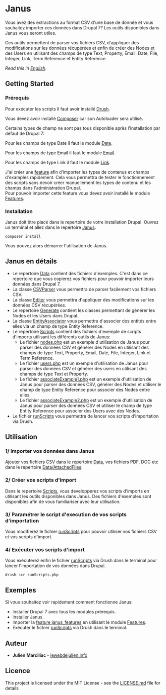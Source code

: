 # Janus

Vous avez des extractions au format CSV d'une base de donnée et vous souhaitez importer ces données dans Drupal 7?
Les outils disponibles dans Janus vous seront utiles.

Ces outils permettent de parser vos fichiers CSV, d'appliquer des modifications sur les données récupérées et enfin de créer des Nodes et des Users en utilisant des champs de type Text, Property, Email, Date, File, Integer, Link, Term Reference et Entity Reference.

*Read this in [English](README.md).*

## Getting Started

### Prérequis

Pour exécuter les scripts il faut avoir installé [Drush](http://www.drush.org/).

Vous devez avoir installé [Composer](https://getcomposer.org) car son Autoloader sera utilisé.

Certains types de champ ne sont pas tous disponible après l'installation par défaut de Drupal 7:

Pour les champs de type Date il faut le module [Date](https://www.drupal.org/project/date).

Pour les champs de type Email il faut le module [Email](https://www.drupal.org/project/email).

Pour les champs de type Link il faut le module [Link](https://www.drupal.org/project/link).

J'ai créer une [feature](Janus/janus_features) afin d'importer les types de contenus et champs d'examples rapidement.
Cela vous permettra de tester le fonctionnement des scripts sans devoir créer manuellement les types de contenu et les champs dans l'administration Drupal.  
Pour pouvoir importer cette feature vous devez avoir installé le module [Features](https://www.drupal.org/project/features).

### Installation

Janus doit être placé dans le repertoire de votre installation Drupal.
Ouvrez un terminal et allez dans le repertoire [Janus](Janus).

```
composer install
```

Vous pouvez alors démarrer l'utilisation de Janus.

## Janus en détails

- Le repertoire [Data](Janus/Data) contient des fichiers d'exemples. C'est dans ce repertoire que vous copierez vos fichiers pour pouvoir importer leurs données dans Drupal 7.
- La classe [CSVParser](Janus/CSVParser.php) vous permettra de parser facilement vos fichiers CSV.
- La classe [Editor](Janus/Editor.php) vous permettra d'appliquer des modifications sur les données CSV récupérées.
- Le repertoire [Generate](Janus/Generate) contient les classes permettant de générer les Nodes et les Users dans Drupal.
- La classe [EntityAssociator](Janus/EntityAssociator.php) vous permettra d'associer des entités entre elles via un champ de type Entity Reference.
- Le repertoire [Scripts](Janus/Scripts) contient des fichiers d'exemple de scripts d'imports utilisant les différents outils de Janus:
    - Le fichier [nodes.php](Janus/Scripts/nodes.php) est un exemple d'utilisation de Janus pour parser des données CSV et générer des Nodes en utilisant des champs de type Text, Property, Email, Date, File, Integer, Link et Term Reference. 
    - Le fichier [users.php](Janus/Scripts/users.php) est un exemple d'utilisation de Janus pour parser des données CSV et générer des users en utilisant des champs de type Text et Property.
    - Le fichier [associateExample1.php](Janus/Scripts/associateExample1.php) est un exemple d'utilisation de Janus pour parser des données CSV, générer des Nodes et utiliser le champ de type Entity Reference pour associer des Nodes entre elles.
    - Le fichier [associateExample2.php](Janus/Scripts/associateExample2.php) est un exemple d'utilisation de Janus pour parser des données CSV et utiliser le champ de type Entity Reference pour associer des Users avec des Nodes.
- Le fichier [runScripts](Janus/runScripts.php) vous permettra de lancer vos scripts d'importation via Drush.

## Utilisation

### 1/ Importer vos données dans Janus

Ajouter vos fichiers CSV dans le repertoire [Data](Janus/Data), vos fichiers PDF, DOC etc dans le repertoire [Data/AttachedFiles](Janus/Data/AttachedFiles).

### 2/ Créer vos scripts d'import

Dans le repertoire [Scripts](Janus/Scripts), vous developperez vos scripts d'imports en utilisant les outils disponibles dans Janus.
Des fichiers d'exemples sont disponibles afin de vous familiariser avec leur utilisation.

### 3/ Paramétrer le script d'execution de vos scripts d'importation

Vous modifierez le fichier [runScripts](Janus/runScripts.php) pour pouvoir utiliser vos fichiers CSV et vos scripts d'import.

### 4/ Exécuter vos scripts d'import

Vous exécuterez enfin le fichier [runScripts](Janus/runScripts.php) via Drush dans le terminal pour lancer l'importation de vos données dans Drupal.

```
drush scr runScripts.php
```

## Exemples

Si vous souhaitez voir rapidement comment fonctionne Janus:
- Installer Drupal 7 avec tous les modules prérequis.
- Installer Janus.
- Importer la [feature janus_features](Janus/janus_features) en utilisant le module [Features](https://www.drupal.org/project/features).
- Exécuter le fichier [runScripts](Janus/runScripts.php) via Drush dans le terminal.

## Auteur

* **Julien Marciliac** - [lewebdejulien.info](https://lewebdejulien.info)

## Licence

This project is licensed under the MIT License - see the [LICENSE.md](LICENSE.md) file for details